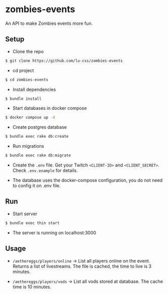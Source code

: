 # zombies-events
An API to make Zombies events more fun.

## Setup

- Clone the repo

```sh
$ git clone https://github.com/lu-css/zombies-events
```

- cd project

```sh
$ cd zombies-events
```

- Install dependencies

```sh
$ bundle install
```

- Start databases in docker compose

```sh
$ docker compose up -d
```

- Create postgres database

```sh
$ bundle exec rake db:create
```

- Run migrations

```sh
$ bundle exec rake db:migrate
```

- Create the `.env` file. Get your Twitch `<CLIENT-ID>` and `<CLIENT_SECRET>`. Check `.env.example` for details.

- The database uses the docker-compose configuration, you do not need to config it on .env file.

## Run

- Start server
```sh
$ bundle exec thin start
```

- The server is running on localhost:3000

## Usage

- `/aethereggs/players/online` -> List all players online on the event. Returns a list of livestreams. The file is cached, the time to live is 3 minutes.

- `/aethereggs/players/vods` -> List all vods stored at database. The cache time is 10 minutes. 
